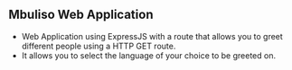 ## Mbuliso Web Application
 - Web Application using ExpressJS with a route that allows you to greet different people using a HTTP GET route.
 - It allows you to select the language of your choice to be greeted on.
